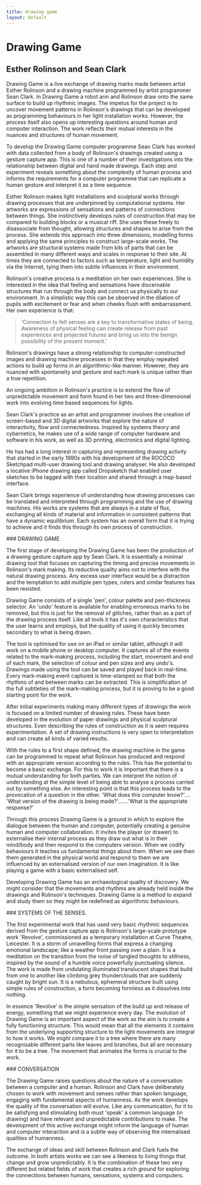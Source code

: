 ```yaml
---
title: drawing game
layout: default
---
```


# Drawing Game
## Esther Rolinson and Sean Clark

Drawing Game is a live exchange of drawing marks made between artist Esther Rolinson and a drawing machine programmed by artist programmer Sean Clark. In Drawing Game a robot arm and Rolinson draw onto the same surface to build up rhythmic images. The impetus for the project is to uncover movement patterns in Rolinson\'s drawings that can be developed as programming behaviours in her light installation works. However, the process itself also opens up interesting questions around human and computer interaction. The work reflects their mutual interests in the nuances and structures of human movement.

To develop the Drawing Game computer programme Sean Clark has worked with data collected from a body of Rolinson's drawings created using a gesture capture app. This is one of a number of their investigations into the relationship between digital and hand made drawings. Each step and experiment reveals something about the complexity of human process and informs the requirements for a computer programme that can replicate a human gesture and interpret it as a time sequence.

Esther Rolinson makes light installations and sculptural works through drawing processes that are underpinned by computational systems. Her artworks are expressions of sensations and patterns of connections between things. She instinctively develops rules of construction that may be compared to building blocks or a musical riff. She uses these freely to disassociate from thought, allowing structures and shapes to arise from the process. She extends this approach into three dimensions, modelling forms and applying the same principles to construct large-scale works. The artworks are structural systems made from kits of parts that can be assembled in many different ways and scales in response to their site. At times they are connected to factors such as temperature, light and humidity via the Internet, tying them into subtle influences in their environment.

Rolinson's creative process is a meditation on her own experiences. She is interested in the idea that feeling and sensations have discernable structures that run through the body and connect us physically to our environment. In a simplistic way this can be observed in the dilation of pupils with excitement or fear and when cheeks flush with embarrassment. Her own experience is that:

> 'Connection to felt senses are a key to transformative states of being. Awareness of physical feeling can create release from past experiences and projected futures and bring us into the benign possibility of the present moment.'

Rolinson's drawings have a strong relationship to computer-constructed images and drawing machine processes in that they employ repeated actions to build up forms in an algorithmic-like manner. However, they are nuanced with spontaneity and gesture and each mark is unique rather than a true repetition.

An ongoing ambition in Rolinson's practice is to extend the flow of unpredictable movement and form found in her two and three-dimensional work into evolving time based sequences for lights.

Sean Clark's practice as an artist and programmer involves the creation of screen-based and 3D digital artworks that explore the nature of interactivity, flow and connectedness. Inspired by systems theory and cybernetics, he makes use of a wide range of computer hardware and software in his work, as well as 3D printing, electronics and digital lighting.

He has had a long interest in capturing and representing drawing activity that started in the early 1990s with his development of the ROCOCO Sketchpad multi-user drawing tool and drawing analyser. He also developed a locative iPhone drawing app called Dropsketch that enabled user sketches to be tagged with their location and shared through a map-based interface.

Sean Clark brings experience of understanding how drawing processes can be translated and interpreted through programming and the use of drawing machines. His works are systems that are always in a state of flux, exchanging all kinds of material and information in consistent patterns that have a dynamic equilibrium. Each system has an overall form that it is trying to achieve and it finds this through its own process of construction.

### DRAWING GAME

The first stage of developing the Drawing Game has been the production of a drawing gesture capture app by Sean Clark. It is essentially a minimal drawing tool that focuses on capturing the timing and precise movements in Rolinson's mark making. Its reductive quality aims not to interfere with the natural drawing process. Any excess user interface would be a distraction and the temptation to add multiple pen types, rulers and similar features has been resisted.

Drawing Game consists of a single 'pen', colour palette and pen-thickness selector. An 'undo' feature is available for enabling erroneous marks to be removed, but this is just for the removal of glitches, rather than as a part of the drawing process itself. Like all tools it has it's own characteristics that the user learns and employs, but the quality of using it quickly becomes secondary to what is being drawn.

The tool is optimised for use on an iPad or similar tablet, although it will work on a mobile phone or desktop computer. It captures all of the events related to the mark-making process, including the start, movement and end of each mark, the selection of colour and pen sizes and any undo's. Drawings made using the tool can be saved and played back in real-time. Every mark-making event captured is time-stamped so that both the rhythms of and between marks can be extracted. This is simplification of the full subtleties of the mark-making process, but it is proving to be a good starting point for the work.

After initial experiments making many different types of drawings the work is focused on a limited number of drawing rules. These have been developed in the evolution of paper drawings and physical sculptural structures. Even describing the rules of construction as it is seen requires experimentation. A set of drawing instructions is very open to interpretation and can create all kinds of varied results.

With the rules to a first shape defined, the drawing machine in the game can be programmed to repeat what Rolinson has produced and respond with an appropriate version according to the rules. This has the potential to become a basic exchange. For this to work it is important that there is a mutual understanding for both parties. We can interpret the notion of understanding at the simple level of being able to analyse a process carried out by something else. An interesting point is that this process leads to the provocation of a question in the other. 'What does this computer know?'.... 'What version of the drawing is being made?'.......'What is the appropriate response?'

Through this process Drawing Game is a ground in which to explore the dialogue between the human and computer, potentially creating a genuine human and computer collaboration. It invites the player (or drawer) to externalise their internal process as they draw out what is in their mind/body and then respond to the computers version. When we codify behaviours it teaches us fundamental things about them. When we see then them generated in the physical world and respond to them we are influenced by an externalised version of our own imagination. It is like playing a game with a basic externalised self.

Developing Drawing Game has an archaeological quality of discovery. We might consider that the movements and rhythms are already held inside the drawings and Rolinson's techniques. Drawing Game is a method to expand and study them so they might be redefined as algorithmic behaviours.

### SYSTEMS OF THE SENSES.

The first experimental work that has used very basic rhythmic sequences derived from the gesture capture app is Rolinson's large-scale prototype work 'Revolve', commissioned as a temporary installation at Curve Theatre, Leicester. It is a storm of unravelling forms that express a changing emotional landscape; like a weather front passing over a plain. It is a meditation on the transition from the noise of tangled thoughts to stillness, inspired by the sound of a humble voice powerfully punctuating silence. The work is made from undulating illuminated translucent shapes that build from one to another like climbing grey thunderclouds that are suddenly caught by bright sun. It is a nebulous, ephemeral structure built using simple rules of construction, a form becoming formless as it dissolves into nothing.

In essence 'Revolve' is the simple sensation of the build up and release of energy, something that we might experience every day. The evolution of Drawing Game is an important aspect of the work as the aim is to create a fully functioning structure. This would mean that all the elements it contains from the underlying supporting structure to the light movements are integral to how it works. We might compare it to a tree where there are many recognisable different parts like leaves and branches, but all are necessary for it to be a tree. The movement that animates the forms is crucial to the work.

### CONVERSATION

The Drawing Game raises questions about the nature of a conversation between a computer and a human. Rolinson and Clark have deliberately chosen to work with movement and senses rather than spoken language, engaging with fundamental aspects of humanness. As the work develops the quality of the conversation will evolve. Like any communication, for it to be satisfying and stimulating both must 'speak' a common language (in drawing) and have relevant and unpredictable contributions to make. The development of this active exchange might inform the language of human and computer interaction and is a subtle way of observing the internalised qualities of humanness.

The exchange of ideas and skill between Rolinson and Clark fuels the outcome. In both artists works we can see a likeness to living things that change and grow unpredictably. It is the combination of these two very different but related fields of work that creates a rich ground for exploring the connections between humans, sensations, systems and computers.
